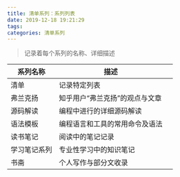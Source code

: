 ```yaml
---
title: 清单系列：系列列表
date: 2019-12-18 19:21:29
tags:
categories: 清单系列
---
```

> 记录着每个系列的名称、详细描述
<!--more-->

|系列名称|描述||
|---|---|---|
|清单|记录特定列表||
|弗兰克扬|知乎用户“弗兰克扬”的观点与文章||
|源码解读|编程中进行的详细源码解读|
|语法模板|编程语言和工具的常用命令及语法|
|读书笔记|阅读中的笔记记录|
|学习笔记系列|专业性学习中的知识笔记||
|书斋|个人写作与部分文收录|



